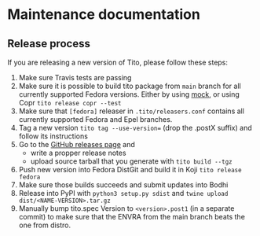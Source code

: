 # Maintenance documentation

## Release process

If you are releasing a new version of Tito, please follow these steps:

1. Make sure Travis tests are passing
2. Make sure it is possible to build tito package from `main` branch for all
   currently supported Fedora versions. Either by using [mock][mock], or using
   Copr `tito release copr --test`
3. Make sure that `[fedora]` releaser in `.tito/releasers.conf` contains all
   currently supported Fedora and Epel branches.
4. Tag a new version `tito tag --use-version=` (drop the .postX suffix) and
   follow its instructions
5. Go to the [GitHub releases page][releases] and
   - write a propper release notes
   - upload source tarball that you generate with `tito build --tgz`
6. Push new version into Fedora DistGit and build it in Koji
   `tito release fedora`
7. Make sure those builds succeeds and submit updates into Bodhi
8. Release into PyPI with `python3 setup.py sdist` and `twine upload
   dist/<NAME-VERSION>.tar.gz`
9. Manually bump tito.spec Version to `<version>.post1` (in a separate commit)
   to make sure that the ENVRA from the main branch beats the one from distro.



[mock]: https://github.com/rpm-software-management/mock
[releases]: https://github.com/dgoodwin/tito/releases
